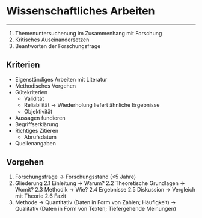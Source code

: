 # Wissenschaftliches Arbeiten
___
1. Themenuntersuchenung im Zusammenhang mit Forschung
2. Kritisches Auseinandersetzen
3. Beantworten der Forschungsfrage

## Kriterien
- Eigenständiges Arbeiten mit Literatur
- Methodisches Vorgehen
- Gütekriterien
	- Validität
	- Reliabilität → Wiederholung liefert ähnliche Ergebnisse
	- Objektivität
- Aussagen fundieren
- Begriffserklärung
- Richtiges Zitieren
	- Abrufsdatum
- Quellenangaben
## Vorgehen
1. Forschungsfrage
	→ Forschungsstand (<5 Jahre)
2. Gliederung
	2.1 Einleitung → Warum?
	2.2 Theoretische Grundlagen → Womit?
	2.3 Methodik → Wie?
	2.4 Ergebnisse
	2.5 Diskussion → Vergleich mit Theorie
	2.6 Fazit
3. Methode
	→ Quantitativ (Daten in Form von Zahlen; Häufigkeit)
	→ Qualitativ (Daten in Form von Texten; Tiefergehende Meinungen)
